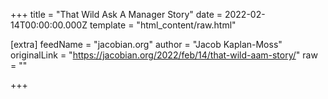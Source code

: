 
+++
title = "That Wild Ask A Manager Story"
date = 2022-02-14T00:00:00.000Z
template = "html_content/raw.html"

[extra]
feedName = "jacobian.org"
author = "Jacob Kaplan-Moss"
originalLink = "https://jacobian.org/2022/feb/14/that-wild-aam-story/"
raw = ""

+++

